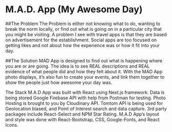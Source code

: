 # M.A.D. App (My Awesome Day)

##The Problem
The Problem is either not knowing what to do, wanting to break the norm locally, or find out what is going on in a particular city that you might be visiting.  A problem I see with travel apps is that they are based on advertisement for the establishment.  Social apps are too focused on getting likes and not about how the experience was or how it fit into your day.  

##The Solution
MAD App is designed to find out what is happening where you are or are going.    The idea is to see REAL descriptions and REAL evidence of what people did and how they felt about it. With the MAD App photo displays, it’s also fun to create your events, and link them together to show the people just how awesome your day was.

The Stack
M.A.D App was built with React using Next.js framework. 
Data is being stored Google Firebase API with help from Postman for testing.
Photo Hosting is brought to you by Cloudinary API.
Tomtom API is being used for Geolocation biased, and Point of Interest search and data capture.
3rd party packages include React-Select and NPM Star Rating.
M.A.D App’s layout and style was done with React-Bootstrap, CSS, Google-Fonts, and React Icons.

